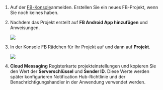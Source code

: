 

1. Auf der [FB-Konsole](https://firebase.google.com/console/)anmelden. Erstellen Sie ein neues FB-Projekt, wenn Sie noch keines haben.
2. Nachdem das Projekt erstellt auf **FB Android App hinzufügen** und Anweisungen.

    ![](./media/notification-hubs-enable-firebase-cloud-messaging/notification-hubs-add-firebase-to-android-app.png)

3. In der Konsole FB Rädchen für Ihr Projekt auf und dann auf **Projekt**.

    ![](./media/notification-hubs-enable-firebase-cloud-messaging/notification-hubs-firebase-console-project-settings.png)

4. **Cloud Messaging** Registerkarte projekteinstellungen und kopieren Sie den Wert der **Serverschlüssel** und **Sender ID**.  Diese Werte werden später konfigurieren Notification Hub-Richtlinie und der Benachrichtigungshandler in der Anwendung verwendet werden.
  